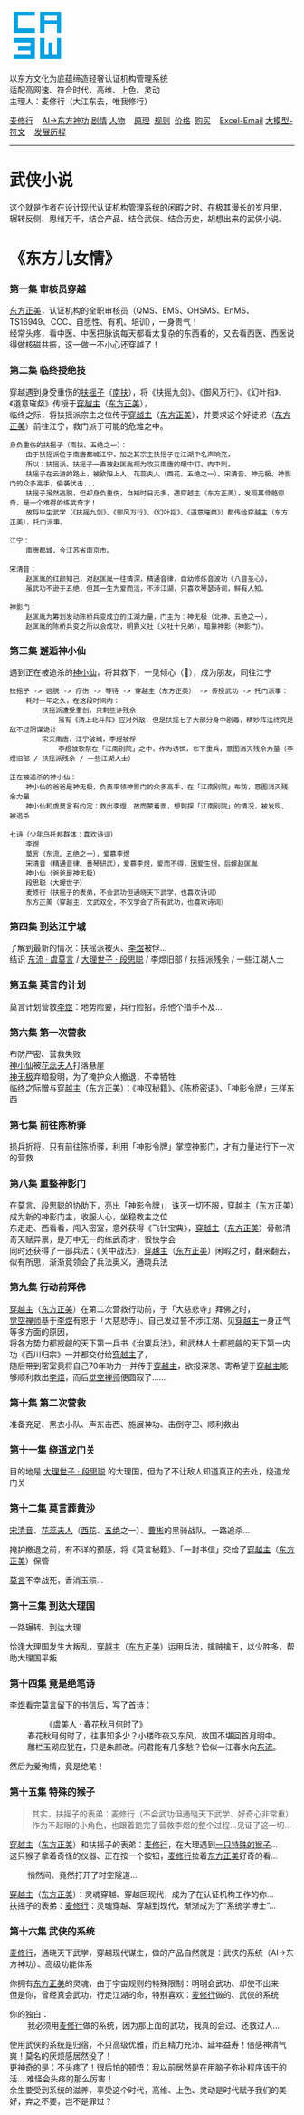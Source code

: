 ![](./static/ca3w.png "ca3w 认证机构管理系统")

以东方文化为底蕴缔造轻奢认证机构管理系统 <br/>
适配高网速、符合时代，高维、上色、灵动 <br/>
主理人：麦修行（大江东去，唯我修行）

[麦修行][]&nbsp;&nbsp;&nbsp;&nbsp;[AI->东方神功][东方神功]&nbsp;[剧情][]&nbsp;[人物][]&nbsp;&nbsp;&nbsp;&nbsp;[原理][]&nbsp;&nbsp;[规则][]&nbsp;&nbsp;[价格][]&nbsp;&nbsp;[购买][]&nbsp;&nbsp;&nbsp;&nbsp;[Excel-Email][]&nbsp;[大模型-符文][]&nbsp;&nbsp;&nbsp;&nbsp;[发展历程][]

[麦修行]: https://github.com/ca3w/BEST
[东方神功]: https://github.com/ca3w/ai-dongfangshengong
[剧情]: https://github.com/ca3w/dongfangernvqing/blob/main/root/BEST.md
[人物]: https://github.com/ca3w/dongfangernvqing/blob/main/root/renwu.md
[原理]: https://github.com/ca3w/key
[规则]: https://github.com/ca3w/rule
[价格]: https://github.com/ca3w/pricing
[购买]: https://github.com/ca3w/howtobuy
[Excel-Email]: https://github.com/ca3w/excel-email
[大模型-符文]: https://github.com/ca3w/largemodel-rune
[发展历程]: https://github.com/ca3w/development

***

# 武侠小说

这个就是作者在设计现代认证机构管理系统的闲暇之时、在极其漫长的岁月里， <br/>
辗转反侧、思绪万千，结合产品、结合武侠、结合历史，胡想出来的武侠小说。

# 《东方儿女情》

### 第一集 审核员穿越

[东方正美][]，认证机构的全职审核员（QMS、EMS、OHSMS、EnMS、TS16949、CCC、自愿性、有机、培训），一身贵气！ <br/>
经常头疼，看中医、中医把脉说每天都看太复杂的东西看的，又去看西医、西医说得做核磁共振，这一做一不小心还穿越了！

### 第二集 临终授绝技

穿越遇到身受重伤的[扶摇子][]（[南扶][]），将《扶摇九剑》、《御风万行》、《幻叶指》、《道意璀粲》传授于[穿越主][]（[东方正美][]）， <br/>
临终之际，将扶摇派宗主之位传于[穿越主][]（[东方正美][]），并要求这个好徒弟（[东方正美][]）前往江宁，救门派于可能的危难之中。

```text
身负重伤的扶摇子（南扶、五绝之一）：
    由于扶摇派位于南唐都城江宁，加之其宗主扶摇子在江湖中名声响亮，
    所以：扶摇派、扶摇子一直被赵匡胤视为攻灭南唐的眼中钉、肉中刺，
    扶摇子在云游的路上，被欧阳上人、花蕊夫人（西花、五绝之一）、宋清音、神无极、神影门的众多高手，偷袭伏击...
    扶摇子虽然逃脱，但却身负重伤，自知时日无多，遇穿越主（东方正美），发现其骨骼惊奇，是一个难得的练武奇才！
    故将毕生武学（《扶摇九剑》、《御风万行》、《幻叶指》、《道意璀粲》）都传给穿越主（东方正美），托门派事。

江宁：
    南唐都城，今江苏省南京市。

宋清音：
    赵匡胤的红颜知己，对赵匡胤一往情深，精通音律，自幼修炼音波功《八音圣心》，
    虽武功不逊于五绝，但其一生为爱而活，不涉江湖，只喜欢琴瑟诗词，鲜有人知。

神影门：
    赵匡胤为筹划发动陈桥兵变成立的江湖力量，门主为：神无极（北神、五绝之一），
    赵匡胤的陈桥兵变之所以会成功，明靠义社（义社十兄弟），暗靠神影（神影门）。
```

### 第三集 邂逅神小仙

遇到正在被追杀的[神小仙][]，将其救下，一见倾心（💓），成为朋友，同往江宁

```text
扶摇子 -> 逃脱 -> 疗伤 -> 等待 -> 穿越主（东方正美） -> 传授武功 -> 托门派事：
    耗时一年之久，在这段时间内：
        扶摇派遭受重创，只剩些许残余
            虽有《清上北斗阵》应对外敌，但是扶摇七子大部分身中剧毒，精妙阵法终究是敌不过阴谋诡计
        宋灭南唐，江宁破城，李煜被俘
            李煜被软禁在「江南别院」之中，作为诱饵，布下重兵，意图消灭残余力量（李煜旧部 / 扶摇派残余 / 一些江湖人士）

正在被追杀的神小仙：
    神小仙的爸爸是神无极，负责率领神影门的众多高手，在「江南别院」布防，意图消灭残余力量
    神小仙和虞莫言有约定：救出李煜，故而蒙着面，想刺探「江南别院」的情况，被发现、被追杀

七诗（少年乌托邦群体：喜欢诗词）
    李煜
    莫言（东流、五绝之一），爱慕李煜
    宋清音（精通音律、善琴研武），爱慕李煜，爱而不得，因爱生恨，后嫁赵匡胤
    神小仙（爸爸是神无极）
    段思聪（大理世子）
    麦修行（扶摇子的表弟，不会武功但通晓天下武学，也喜欢诗词）
    东方正美（穿越主，文武双全，不仅学会了所有武功，也喜欢诗词）
```

### 第四集 到达江宁城

了解到最新的情况：扶摇派被灭、[李煜][]被俘... <br/>
结识 [东流 · 虞莫言][东流] / [大理世子 · 段思聪][段思聪] / 李煜旧部 / 扶摇派残余 / 一些江湖人士

### 第五集 莫言的计划

莫言计划营救[李煜][]：地势险要，兵行险招，杀他个措手不及...

### 第六集 第一次营救

布防严密、营救失败 <br/>
[神小仙][]被[花蕊夫人][]打落悬崖 <br/>
[神无极][]弃暗投明，为了掩护众人撤退，不幸牺牲 <br/>
临终之际赠与[穿越主][]（[东方正美][]）：《神驭秘籍》、《陈桥密语》、「神影令牌」三样东西

### 第七集 前往陈桥驿

损兵折将，只有前往陈桥驿，利用「神影令牌」掌控神影门，才有力量进行下一次的营救

### 第八集 重整神影门

在[莫言][]、[段思聪][]的协助下，亮出「神影令牌」，诛灭一切不服，[穿越主][]（[东方正美][]）成为新的神影门主，收服人心，坐稳教主之位 <br/>
东走走、西看看，闯入密室，意外获得《飞针宝典》，[穿越主][]（[东方正美][]）骨骼清奇天赋异禀，是万中无一的练武奇才，很快学会 <br/>
同时还获得了一部兵法：《关中战法》，[穿越主][]（[东方正美][]）闲暇之时，翻来翻去，似有所思，渐渐竟领会了兵法奥义，通晓兵法

### 第九集 行动前拜佛

[穿越主][]（[东方正美][]）在第二次营救行动前，于「大慈悲寺」拜佛之时， <br/>
[觉空禅师][]基于[李煜][]有恩于「大慈悲寺」、自己发过誓不涉江湖、见[穿越主][]一身正气等多方面的原因， <br/>
将各方势力都觊觎的天下第一兵书《治粟兵法》，和武林人士都觊觎的天下第一内功《百川归宗》一并都交付给[穿越主][]了， <br/>
随后带到密室竟将自己70年功力一并传于[穿越主][]，欲报深恩、寄希望于[穿越主][]能够顺利救出[李煜][]，而后[觉空禅师][]便圆寂了......

### 第十集 第二次营救

准备充足、黑衣小队、声东击西、施展神功、击倒守卫、顺利救出

### 第十一集 绕道龙门关

目的地是 [大理世子 · 段思聪][段思聪] 的大理国，但为了不让敌人知道真正的去处，绕道龙门关

### 第十二集 莫言葬黄沙

[宋清音][]、[花蕊夫人][]（[西花][]、[五绝][]之一）、[曹彬][]的黑骑战队，一路追杀...

掩护撤退之前，有不详的预感，将《莫言秘籍》、「一封书信」交给了[穿越主][]（[东方正美][]）保管

[莫言][]不幸战死，香消玉殒...

### 第十三集 到达大理国

一路辗转、到达大理

恰逢大理国发生大叛乱，[穿越主][]（[东方正美][]）运用兵法，擒贼擒王，以少胜多，帮助大理国平叛

### 第十四集 竟是绝笔诗

[李煜][]看完[莫言][]留下的书信后，写了首诗：

&nbsp;&nbsp;&nbsp;&nbsp;&nbsp;&nbsp;&nbsp;&nbsp;&nbsp;&nbsp;&nbsp;&nbsp;&nbsp;&nbsp;&nbsp;&nbsp;《虞美人 · 春花秋月何时了》 <br/>
&nbsp;&nbsp;&nbsp;&nbsp;&nbsp;&nbsp;&nbsp;&nbsp;春花秋月何时了，往事知多少？小楼昨夜又东风，故国不堪回首月明中。 <br/>
&nbsp;&nbsp;&nbsp;&nbsp;&nbsp;&nbsp;&nbsp;&nbsp;雕栏玉砌应犹在，只是朱颜改。问君能有几多愁？恰似一江春水向[东流][]。

然后为爱殉情，竟是绝笔！

### 第十五集 特殊的猴子

> 其实，扶摇子的表弟：麦修行（不会武功但通晓天下武学、好奇心非常重） <br/>
> 作为不起眼的小角色，也跟着跑完了营救李煜的整个过程...见证了这一切...

[穿越主][]（[东方正美][]）和扶摇子的表弟：[麦修行][]，在大理遇到[一只特殊的猴子][]... <br/>
这只猴子拿着奇怪的仪器、正在按一个按钮，[麦修行][]拉着[东方正美][]好奇的看...

&nbsp;&nbsp;&nbsp;&nbsp;&nbsp;&nbsp;&nbsp;&nbsp;悄然间、竟然打开了时空隧道...

[穿越主][]（[东方正美][]）：灵魂穿越、穿越回现代，成为了在认证机构工作的你... <br/>
扶摇子的表弟：[麦修行][]：灵魂穿越、穿越到现代，渐渐成为了“系统学博士”...

### 第十六集 武侠的系统

[麦修行][]，通晓天下武学，穿越现代谋生，做的产品自然就是：武侠的系统（AI->东方神功）、高级功能体系

你拥有[东方正美][]的灵魂，由于宇宙规则的特殊限制：明明会武功、却使不出来 <br/>
但是你，曾经真会武功，行走江湖的命，特别喜欢：[麦修行][]做的、武侠的系统

你的独白： <br/>
&nbsp;&nbsp;&nbsp;&nbsp;&nbsp;&nbsp;&nbsp;&nbsp;我必须用[麦修行][]做的系统，因为那上面的武功，我真的会过、还救过人...

使用武侠的系统是归宿，不只高级优雅，而且精力充沛、延年益寿！倍感神清气爽！莫名的厌烦感居然没了！ <br/>
更神奇的是：不头疼了！很后怕的顿悟：我以前居然是在用脑子弥补程序该干的活... 难怪会头疼的那么厉害！ <br/>
余生要受到系统的滋养，享受这个时代，高维、上色、灵动是时代赋予我们的美好，弃之不要，岂不是罪过？

[穿越主]:           ./renwu.md#穿越主
[东方正美]:         ./renwu.md#穿越主

[五绝]:             ./renwu.md#五绝
[东流]:             ./renwu.md#东流
[莫言]:             ./renwu.md#东流
[虞莫言]:           ./renwu.md#东流
[西花]:             ./renwu.md#西花
[花蕊夫人]:         ./renwu.md#西花
[南扶]:             ./renwu.md#南扶
[扶摇子]:           ./renwu.md#南扶
[北神]:             ./renwu.md#北神
[神无极]:           ./renwu.md#北神
[中禅师]:           ./renwu.md#中禅师
[觉空禅师]:         ./renwu.md#中禅师

[七诗]:             ./renwu.md#七诗
[李煜]:             ./renwu.md#李煜
[宋清音]:           ./renwu.md#宋清音
[神小仙]:           ./renwu.md#神小仙
[段思聪]:           ./renwu.md#段思聪

[曹彬]:             ./renwu.md#曹彬

[一只特殊的猴子]:   ./renwu.md#一只特殊的猴子

[麦修行]:           ./renwu.md#麦修行
